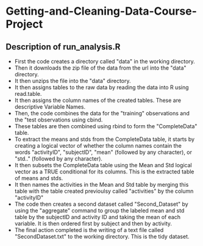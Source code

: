 # Getting-and-Cleaning-Data-Course-Project

## Description of run_analysis.R
* First the code creates a directory called "data" in the working directory.
* Then it downloads the zip file of the data from the url into the "data" directory.
* It then unzips the file into the "data" directory.
* It then assigns tables to the raw data by reading the data into R using read.table.
* It then assigns the column names of the created tables. These are descriptive Variable Names.
* Then, the code combines the data for the "training" observations and the "test observations using cbind.
* These tables are then combined using rbind to form the "CompleteData" table. 
* To extract the means and stds from the CompleteData table, it starts by creating a logical vector of whether the column names contain the words "activityID", "subjectID", "mean" (followed by any character), or "std.." (followed by any character). 
* It then subsets the CompleteData table using the Mean and Std logical vector as a TRUE conditional for its columns. This is the extracted table of means and stds.
* It then names the activities in the Mean and Std table by merging this table with the table created previoulsy called "activities" by the column "activityID"
* The code then creates a second dataset called "Second_Dataset" by using the "aggregate" command to group the labeled mean and std table by the subjectID and activity ID and taking the mean of each variable. It is then ordered first by subject and then by activity.
* The final action completed is the writing of a text file called "SecondDataset.txt" to the working directory. This is the tidy dataset.
  

